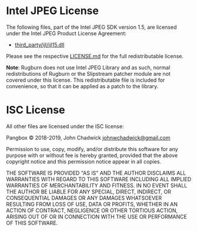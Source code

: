 # Intel JPEG License

The following files, part of the Intel JPEG SDK version 1.5, are licensed under
the Intel JPEG Product License Agreement:

* [third_party/ijl/ijl15.dll](./third_party/ijl/ijl15.dll)

Please see the respective [LICENSE.md](third_party/ijl/LICENSE.md) for the full
redistributable license.

**Note**: Rugburn does not use Intel JPEG Library and as such, normal
redistributions of Rugburn or the Slipstream patcher module are not covered
under this license. This redistributable file is included for convenience, so
that it can be applied as a patch to the library.

# ISC License

All other files are licensed under the ISC license:

Pangbox © 2018-2019, John Chadwick <johnwchadwick@gmail.com>

Permission to use, copy, modify, and/or distribute this software for any purpose
with or without fee is hereby granted, provided that the above copyright notice
and this permission notice appear in all copies.

THE SOFTWARE IS PROVIDED "AS IS" AND THE AUTHOR DISCLAIMS ALL WARRANTIES WITH
REGARD TO THIS SOFTWARE INCLUDING ALL IMPLIED WARRANTIES OF MERCHANTABILITY AND
FITNESS. IN NO EVENT SHALL THE AUTHOR BE LIABLE FOR ANY SPECIAL, DIRECT,
INDIRECT, OR CONSEQUENTIAL DAMAGES OR ANY DAMAGES WHATSOEVER RESULTING FROM LOSS
OF USE, DATA OR PROFITS, WHETHER IN AN ACTION OF CONTRACT, NEGLIGENCE OR OTHER
TORTIOUS ACTION, ARISING OUT OF OR IN CONNECTION WITH THE USE OR PERFORMANCE OF
THIS SOFTWARE.
